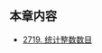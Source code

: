 ## 本章内容

- [2719. 统计整数数目](https://github.com/ITCharge/AlgoNote/tree/main/docs/solutions/2700-2799/count-of-integers/)
